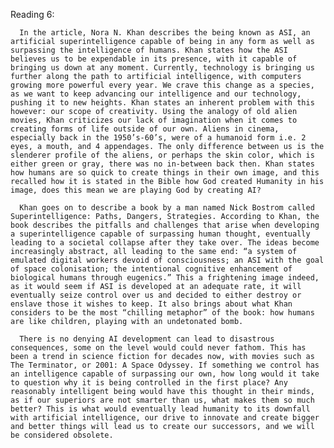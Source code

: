 ﻿Reading 6: 

      In the article, Nora N. Khan describes the being known as ASI, an artificial superintelligence capable of being in any form as well as surpassing the intelligence of humans. Khan states how the ASI believes us to be expendable in its presence, with it capable of bringing us down at any moment. Currently, technology is bringing us further along the path to artificial intelligence, with computers growing more powerful every year. We crave this change as a species, as we want to keep advancing our intelligence and our technology, pushing it to new heights. Khan states an inherent problem with this however: our scope of creativity. Using the analogy of old alien movies, Khan criticizes our lack of imagination when it comes to creating forms of life outside of our own. Aliens in cinema, especially back in the 1950’s-60’s, were of a humanoid form i.e. 2 eyes, a mouth, and 4 appendages. The only difference between us is the slenderer profile of the aliens, or perhaps the skin color, which is either green or gray, there was no in-between back then. Khan states how humans are so quick to create things in their own image, and this recalled how it is stated in the Bible how God created Humanity in his image, does this mean we are playing God by creating AI?

      Khan goes on to describe a book by a man named Nick Bostrom called Superintelligence: Paths, Dangers, Strategies. According to Khan, the book describes the pitfalls and challenges that arise when developing a superintelligence capable of surpassing human thought, eventually leading to a societal collapse after they take over. The ideas become increasingly abstract, all leading to the same end: “a system of emulated digital workers devoid of consciousness; an ASI with the goal of space colonisation; the intentional cognitive enhancement of biological humans through eugenics.” This a frightening image indeed, as it would seem if ASI is developed at an adequate rate, it will eventually seize control over us and decided to either destroy or enslave those it wishes to keep. It also brings about what Khan considers to be the most “chilling metaphor” of the book: how humans are like children, playing with an undetonated bomb. 

      There is no denying AI development can lead to disastrous consequences, some on the level would could never fathom. This has been a trend in science fiction for decades now, with movies such as The Terminator, or 2001: A Space Odyssey. If something we control has an intelligence capable of surpassing our own, how long would it take to question why it is being controlled in the first place? Any reasonably intelligent being would have this thought in their minds, as if our superiors are not smarter than us, what makes them so much better? This is what would eventually lead humanity to its downfall with artificial intelligence, our drive to innovate and create bigger and better things will lead us to create our successors, and we will be considered obsolete. 
